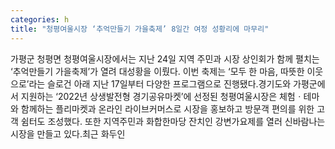 ```yaml
---
categories: h
title: "청평여울시장 ‘추억만들기 가을축제’ 8일간 여정 성황리에 마무리"
---
```

가평군 청평면 청평여울시장에서는 지난 24일 지역 주민과 시장 상인회가 함께 펼치는 ‘추억만들기 가을축제’가 열려 대성황을 이뤘다. 이번 축제는 ‘모두 한 마음, 따뜻한 이웃으로’라는 슬로건 아래 지난 17일부터 다양한 프로그램으로 진행됐다.경기도와 가평군에서 지원하는 ‘2022년 상생발전형 경기공유마켓’에 선정된 청평여울시장은 체험ㆍ테마와 함께하는 플리마켓과 온라인 라이브커머스로 시장을 홍보하고 방문객 편의를 위한 고객 쉼터도 조성했다. 또한 지역주민과 화합한마당 잔치인 강변가요제를 열러 신바람나는 시장을 만들고 있다.최근 화두인